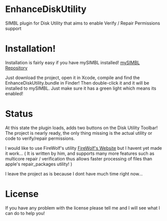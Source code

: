 # EnhanceDiskUtility
SIMBL plugin for Disk Utility that aims to enable Verify / Repair Permissions support

# Installation!

Installation is fairly easy if you have mySIMBL installed! [mySIMBL Repository](https://github.com/w0lfschild/mySIMBL)

Just download the project, open it in Xcode, compile and find the EnhanceDiskUtility.bundle in Finder!
Then double-click it and it will be installed to mySIMBL. Just make sure it has a green light which means its enabled!

# Status

At this state the plugin loads, adds two buttons on the Disk Utility Toolbar! The project is nearly ready, the only thing missing is the actual utility or code to verify/repair permissions.

I would like to use FireWolf's utility [FireWolf's Website](https://www.firewolf.science/2016/07/repairpermissions-v3-now-supports-repairing-permissions-on-macos-sierra/)
but I havent yet made it work... ( It is written by him, and supports many more features such as multicore repair / verification thus allows faster processing of files than apple's repair_packages utility! )

I leave the project as is because I dont have much time right now...

# License

If you have any problem with the license please tell me and I will see what I can do to help you!

